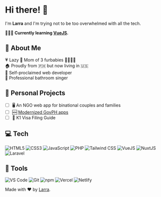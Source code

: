 # Hi there! 👋
I'm <b>Larra</b> and I'm trying not to be too overwhelmed with all the tech.

👩🏻‍💻 <b>Currently learning [VueJS][vue].</b>

## 🎀 About Me
💗 Lazy
🐾 Mom of 3 furbabies 🐻‍❄️🐻🧸  
🏠 Proudly from 🇵🇭 but now living in 🇺🇸  
👑 Self-proclaimed web developer  
🎤 Professional bathroom singer

## 💖 Personal Projects
- [ ] 🖥️ An NGO web app for binational couples and families
- [ ] 🆕 [Modernized GovPH apps][govph]
- [ ] 📄 K1 Visa Filing Guide

## 💻 Tech
![HTML5](https://img.shields.io/badge/%20-html5-orange?logo=css3&style=for-the-badge&color=E34F26&logoColor=ffffff) 
![CSS3](https://img.shields.io/badge/%20-css3-blue?logo=html5&style=for-the-badge&color=1572B6&logoColor=ffffff) 
![JavaScript](https://img.shields.io/badge/%20-javascript-yellow?logo=javascript&style=for-the-badge&color=F7DF1E&logoColor=000000) 
![PHP](https://img.shields.io/badge/%20-php-blue?logo=php&style=for-the-badge&color=777BB4&logoColor=ffffff) 
![Tailwind CSS](https://img.shields.io/badge/%20-tailwindcss-blue?logo=tailwindcss&style=for-the-badge&color=06B6D4&logoColor=ffffff) 
![VueJS](https://img.shields.io/badge/%20-vue.js-green?logo=vue.js&style=for-the-badge&color=4FC08D&logoColor=ffffff) 
![NuxtJS](https://img.shields.io/badge/%20-nuxt.js-green?logo=nuxt.js&style=for-the-badge&color=00DC82&logoColor=ffffff) 
![Laravel](https://img.shields.io/badge/%20-laravel-red?logo=laravel&style=for-the-badge&color=FF2D20&logoColor=ffffff)  

## 🔧 Tools
![VS Code](https://img.shields.io/badge/%20-vscode-blue?logo=visualstudiocode&style=for-the-badge&color=007ACC&logoColor=ffffff) 
![Git](https://img.shields.io/badge/%20-git-red?logo=git&style=for-the-badge&color=F05032&logoColor=ffffff) 
![npm](https://img.shields.io/badge/%20-npm-red?logo=npm&style=for-the-badge&color=CB3837&logoColor=ffffff) 
![Vercel](https://img.shields.io/badge/%20-vercel-green?logo=vercel&style=for-the-badge&color=000000&logoColor=ffffff) 
![Netlify](https://img.shields.io/badge/%20-netlify-green?logo=netlify&style=for-the-badge&color=00C7B7&logoColor=ffffff) 

Made with ❤️ by [Larra](https://github.com/larrasu/).

[vue]: https://v3.vuejs.org/
[govph]: https://github.com/larrasu/GovPH-Modernized/

